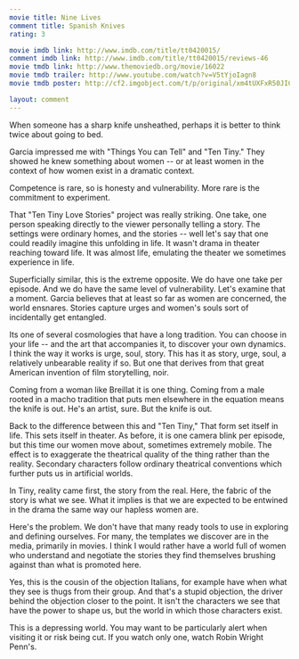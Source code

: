```yaml
---
movie title: Nine Lives
comment title: Spanish Knives
rating: 3

movie imdb link: http://www.imdb.com/title/tt0420015/
comment imdb link: http://www.imdb.com/title/tt0420015/reviews-46
movie tmdb link: http://www.themoviedb.org/movie/16022
movie tmdb trailer: http://www.youtube.com/watch?v=V5tYjoIagn8
movie tmdb poster: http://cf2.imgobject.com/t/p/original/xm4tUXFxR50JICE3eUIinOhv2li.jpg

layout: comment
---
```


When someone has a sharp knife unsheathed, perhaps it is better to think twice about going to bed.

Garcia impressed me with "Things You can Tell" and "Ten Tiny." They showed he knew something about women -- or at least women in the context of how women exist in a dramatic context.

Competence is rare, so is honesty and vulnerability. More rare is the commitment to experiment.

That "Ten Tiny Love Stories" project was really striking. One take, one person speaking directly to the viewer personally telling a story. The settings were ordinary homes, and the stories -- well let's say that one could readily imagine this unfolding in life. It wasn't drama in theater reaching toward life. It was almost life, emulating the theater we sometimes experience in life.

Superficially similar, this is the extreme opposite. We do have one take per episode. And we do have the same level of vulnerability. Let's examine that a moment. Garcia believes that at least so far as women are concerned, the world ensnares. Stories capture urges and women's souls sort of incidentally get entangled.

Its one of several cosmologies that have a long tradition. You can choose in your life -- and the art that accompanies it, to discover your own dynamics. I think the way it works is urge, soul, story. This has it as story, urge, soul, a relatively unbearable reality if so. But one that derives from that great American invention of film storytelling, noir.

Coming from a woman like Breillat it is one thing. Coming from a male rooted in a macho tradition that puts men elsewhere in the equation means the knife is out. He's an artist, sure. But the knife is out.

Back to the difference between this and "Ten Tiny," That form set itself in life. This sets itself in theater. As before, it is one camera blink per episode, but this time our women move about, sometimes extremely mobile. The effect is to exaggerate the theatrical quality of the thing rather than the reality. Secondary characters follow ordinary theatrical conventions which further puts us in artificial worlds.

In Tiny, reality came first, the story from the real. Here, the fabric of the story is what we see. What it implies is that we are expected to be entwined in the drama the same way our hapless women are.

Here's the problem. We don't have that many ready tools to use in exploring and defining ourselves. For many, the templates we discover are in the media, primarily in movies. I think I would rather have a world full of women who understand and negotiate the stories they find themselves brushing against than what is promoted here.

Yes, this is the cousin of the objection Italians, for example have when what they see is thugs from their group. And that's a stupid objection, the driver behind the objection closer to the point. It isn't the characters we see that have the power to shape us, but the world in which those characters exist.

This is a depressing world. You may want to be particularly alert when visiting it or risk being cut. If you watch only one, watch Robin Wright Penn's.